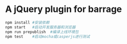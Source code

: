 A jQuery plugin for barrage
====
```bash
npm install	#安装依赖
npm start	#启动开发服务器和浏览器
npm run prepublish	#编译上线环境包
npm test	#启动mocha或casperjs进行测试
```

